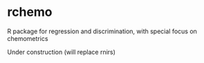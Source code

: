 # rchemo
R package for regression and discrimination, with special focus on chemometrics


Under construction (will replace rnirs)
